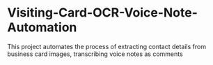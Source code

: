 # Visiting-Card-OCR-Voice-Note-Automation
This project automates the process of extracting contact details from business card images, transcribing voice notes as comments
